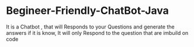 # Begineer-Friendly-ChatBot-Java
It is a Chatbot , that will Responds to your Questions and generate the answers if it is know,  It will only Respond to  the question that are imbuild on code
